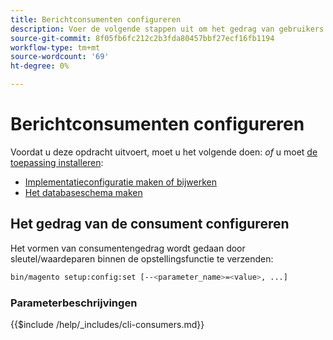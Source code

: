 ```yaml
---
title: Berichtconsumenten configureren
description: Voer de volgende stappen uit om het gedrag van gebruikers in de wachtrij met Adobe Commerce- of Magento Open Source-berichten te configureren.
source-git-commit: 8f05fb6fc212c2b3fda80457bbf27ecf16fb1194
workflow-type: tm+mt
source-wordcount: '69'
ht-degree: 0%

---
```



# Berichtconsumenten configureren

Voordat u deze opdracht uitvoert, moet u het volgende doen: *of* u moet [de toepassing installeren](../advanced.md):

* [Implementatieconfiguratie maken of bijwerken](deployment.md)
* [Het databaseschema maken](database.md)

## Het gedrag van de consument configureren

Het vormen van consumentengedrag wordt gedaan door sleutel/waardeparen binnen de opstellingsfunctie te verzenden:

```bash
bin/magento setup:config:set [--<parameter_name>=<value>, ...]
```

### Parameterbeschrijvingen

{{$include /help/_includes/cli-consumers.md}}
